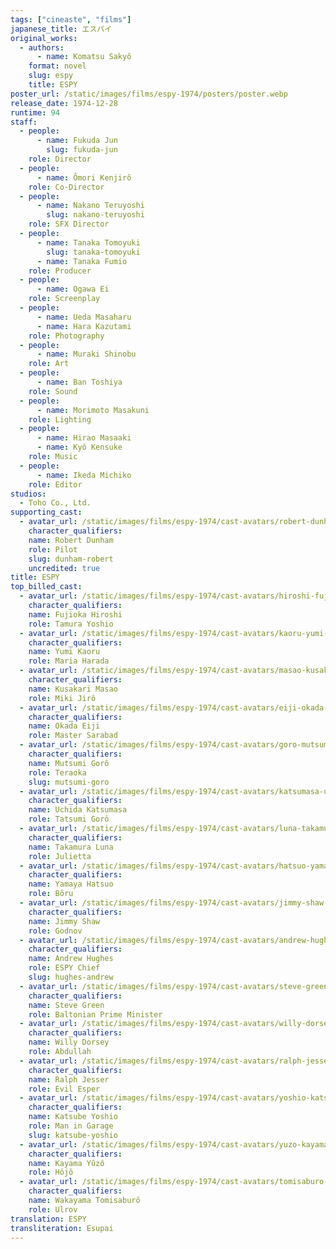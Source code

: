 ```yaml
---
tags: ["cineaste", "films"]
japanese_title: エスパイ
original_works:
  - authors:
      - name: Komatsu Sakyô
    format: novel
    slug: espy
    title: ESPY
poster_url: /static/images/films/espy-1974/posters/poster.webp
release_date: 1974-12-28
runtime: 94
staff:
  - people:
      - name: Fukuda Jun
        slug: fukuda-jun
    role: Director
  - people:
      - name: Ômori Kenjirô
    role: Co-Director
  - people:
      - name: Nakano Teruyoshi
        slug: nakano-teruyoshi
    role: SFX Director
  - people:
      - name: Tanaka Tomoyuki
        slug: tanaka-tomoyuki
      - name: Tanaka Fumio
    role: Producer
  - people:
      - name: Ogawa Ei
    role: Screenplay
  - people:
      - name: Ueda Masaharu
      - name: Hara Kazutami
    role: Photography
  - people:
      - name: Muraki Shinobu
    role: Art
  - people:
      - name: Ban Toshiya
    role: Sound
  - people:
      - name: Morimoto Masakuni
    role: Lighting
  - people:
      - name: Hirao Masaaki
      - name: Kyô Kensuke
    role: Music
  - people:
      - name: Ikeda Michiko
    role: Editor
studios:
  - Toho Co., Ltd.
supporting_cast:
  - avatar_url: /static/images/films/espy-1974/cast-avatars/robert-dunham-0.webp
    character_qualifiers:
    name: Robert Dunham
    role: Pilot
    slug: dunham-robert
    uncredited: true
title: ESPY
top_billed_cast:
  - avatar_url: /static/images/films/espy-1974/cast-avatars/hiroshi-fujioka-0.webp
    character_qualifiers:
    name: Fujioka Hiroshi
    role: Tamura Yoshio
  - avatar_url: /static/images/films/espy-1974/cast-avatars/kaoru-yumi-0.webp
    character_qualifiers:
    name: Yumi Kaoru
    role: Maria Harada
  - avatar_url: /static/images/films/espy-1974/cast-avatars/masao-kusakari-0.webp
    character_qualifiers:
    name: Kusakari Masao
    role: Miki Jirô
  - avatar_url: /static/images/films/espy-1974/cast-avatars/eiji-okada-0.webp
    character_qualifiers:
    name: Okada Eiji
    role: Master Sarabad
  - avatar_url: /static/images/films/espy-1974/cast-avatars/goro-mutsumi-0.webp
    character_qualifiers:
    name: Mutsumi Gorô
    role: Teraoka
    slug: mutsumi-goro
  - avatar_url: /static/images/films/espy-1974/cast-avatars/katsumasa-uchida-0.webp
    character_qualifiers:
    name: Uchida Katsumasa
    role: Tatsumi Gorô
  - avatar_url: /static/images/films/espy-1974/cast-avatars/luna-takamura-0.webp
    character_qualifiers:
    name: Takamura Luna
    role: Julietta
  - avatar_url: /static/images/films/espy-1974/cast-avatars/hatsuo-yamaya-0.webp
    character_qualifiers:
    name: Yamaya Hatsuo
    role: Bôru
  - avatar_url: /static/images/films/espy-1974/cast-avatars/jimmy-shaw-0.webp
    character_qualifiers:
    name: Jimmy Shaw
    role: Godnov
  - avatar_url: /static/images/films/espy-1974/cast-avatars/andrew-hughes-0.webp
    character_qualifiers:
    name: Andrew Hughes
    role: ESPY Chief
    slug: hughes-andrew
  - avatar_url: /static/images/films/espy-1974/cast-avatars/steve-green-0.webp
    character_qualifiers:
    name: Steve Green
    role: Baltonian Prime Minister
  - avatar_url: /static/images/films/espy-1974/cast-avatars/willy-dorsey-0.webp
    character_qualifiers:
    name: Willy Dorsey
    role: Abdullah
  - avatar_url: /static/images/films/espy-1974/cast-avatars/ralph-jesser-0.webp
    character_qualifiers:
    name: Ralph Jesser
    role: Evil Esper
  - avatar_url: /static/images/films/espy-1974/cast-avatars/yoshio-katsube-0.webp
    character_qualifiers:
    name: Katsube Yoshio
    role: Man in Garage
    slug: katsube-yoshio
  - avatar_url: /static/images/films/espy-1974/cast-avatars/yuzo-kayama-0.webp
    character_qualifiers:
    name: Kayama Yûzô
    role: Hôjô
  - avatar_url: /static/images/films/espy-1974/cast-avatars/tomisaburo-wakayama-0.webp
    character_qualifiers:
    name: Wakayama Tomisaburô
    role: Ulrov
translation: ESPY
transliteration: Esupai
---
```

